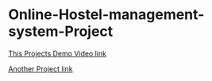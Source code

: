# Online-Hostel-management-system-Project

[This Projects Demo Video link](https://youtu.be/VlN6EuCBmeY)

[Another Project link](https://youtu.be/xnnS5XQe7p4)
